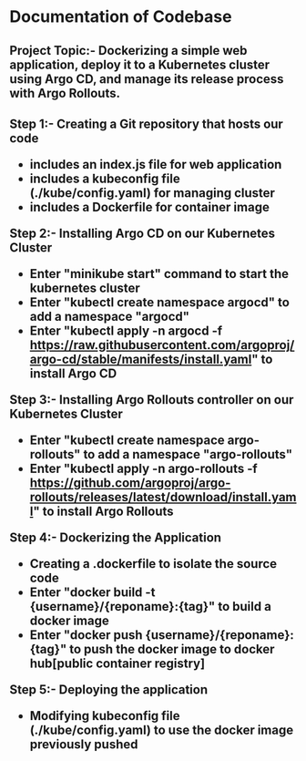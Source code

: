 <h1>Documentation of Codebase</h1>

<h2>Project Topic:- Dockerizing a simple web application, deploy it to a Kubernetes cluster using Argo CD, and manage its release process with Argo Rollouts.<h2>  

Step 1:- Creating a Git repository that hosts our code
 - includes an index.js file for web application
 - includes a kubeconfig file (./kube/config.yaml) for managing cluster
 - includes a Dockerfile for container image

Step 2:- Installing Argo CD on our Kubernetes Cluster
 - Enter "minikube start" command to start the kubernetes cluster 
 - Enter "kubectl create namespace argocd" to add a namespace "argocd"
 - Enter "kubectl apply -n argocd -f https://raw.githubusercontent.com/argoproj/argo-cd/stable/manifests/install.yaml" to install Argo CD 

Step 3:- Installing Argo Rollouts controller on our Kubernetes Cluster
 - Enter "kubectl create namespace argo-rollouts" to add a namespace "argo-rollouts"
 - Enter "kubectl apply -n argo-rollouts -f https://github.com/argoproj/argo-rollouts/releases/latest/download/install.yaml" to install Argo Rollouts

Step 4:- Dockerizing the Application
 - Creating a .dockerfile to isolate the source code
 - Enter "docker build -t {username}/{reponame}:{tag}" to build a docker image
 - Enter "docker push {username}/{reponame}:{tag}" to push the docker image to docker hub[public container registry]

Step 5:- Deploying the application
 -  Modifying kubeconfig file (./kube/config.yaml) to use the docker image previously pushed 